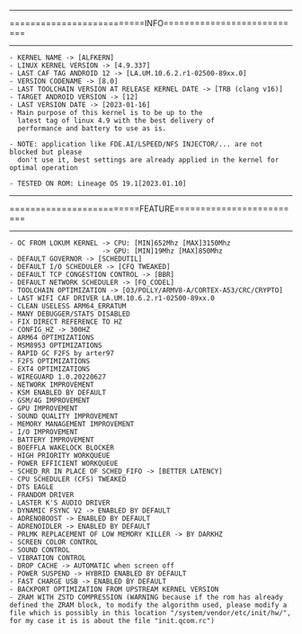 **********************************************************
==========================INFO===========================
*********************************************************
    - KERNEL NAME -> [ALFKERN]
    - LINUX KERNEL VERSION -> [4.9.337]
    - LAST CAF TAG ANDROID 12 -> [LA.UM.10.6.2.r1-02500-89xx.0]
    - VERSION CODENAME -> [8.0]
    - LAST TOOLCHAIN VERSION AT RELEASE KERNEL DATE -> [TRB (clang v16)]
    - TARGET ANDROID VERSION -> [12]
    - LAST VERSION DATE -> [2023-01-16]
    - Main purpose of this kernel is to be up to the
      latest tag of linux 4.9 with the best delivery of
      performance and battery to use as is.

    - NOTE: application like FDE.AI/LSPEED/NFS INJECTOR/... are not blocked but please
      don't use it, best settings are already applied in the kernel for optimal operation

    - TESTED ON ROM: Lineage OS 19.1[2023.01.10]

*********************************************************
=========================FEATURE=========================
*********************************************************
    - OC FROM LOKUM KERNEL -> CPU: [MIN]652Mhz [MAX]3150Mhz
                           -> GPU: [MIN]19Mhz [MAX]850Mhz
    - DEFAULT GOVERNOR -> [SCHEDUTIL]
    - DEFAULT I/O SCHEDULER -> [CFQ TWEAKED]
    - DEFAULT TCP CONGESTION CONTROL -> [BBR]
    - DEFAULT NETWORK SCHEDULER -> [FQ_CODEL]
    - TOOLCHAIN OPTIMIZATION -> [O3/POLLY/ARMV8-A/CORTEX-A53/CRC/CRYPTO]
    - LAST WIFI CAF DRIVER LA.UM.10.6.2.r1-02500-89xx.0
    - CLEAN USELESS ARM64_ERRATUM
    - MANY DEBUGGER/STATS DISABLED
    - FIX DIRECT REFERENCE TO HZ
    - CONFIG_HZ -> 300HZ
    - ARM64 OPTIMIZATIONS
    - MSM8953 OPTIMIZATIONS
    - RAPID GC F2FS by arter97
    - F2FS OPTIMIZATIONS
    - EXT4 OPTIMIZATIONS
    - WIREGUARD 1.0.20220627
    - NETWORK IMPROVEMENT
    - KSM ENABLED BY DEFAULT
    - GSM/4G IMPROVEMENT
    - GPU IMPROVEMENT
    - SOUND QUALITY IMPROVEMENT
    - MEMORY MANAGEMENT IMPROVEMENT
    - I/O IMPROVEMENT
    - BATTERY IMPROVEMENT
    - BOEFFLA WAKELOCK BLOCKER
    - HIGH PRIORITY WORKQUEUE
    - POWER EFFICIENT WORKQUEUE
    - SCHED_RR IN PLACE OF SCHED_FIFO -> [BETTER LATENCY]
    - CPU SCHEDULER (CFS) TWEAKED
    - DTS EAGLE
    - FRANDOM DRIVER
    - LASTER K'S AUDIO DRIVER
    - DYNAMIC FSYNC V2 -> ENABLED BY DEFAULT
    - ADRENOBOOST -> ENABLED BY DEFAULT
    - ADRENOIDLER -> ENABLED BY DEFAULT
    - PRLMK REPLACEMENT OF LOW MEMORY KILLER -> BY DARKHZ
    - SCREEN COLOR CONTROL
    - SOUND CONTROL
    - VIBRATION CONTROL
    - DROP CACHE -> AUTOMATIC when screen off
    - POWER SUSPEND -> HYBRID ENABLED BY DEFAULT
    - FAST CHARGE USB -> ENABLED BY DEFAULT
    - BACKPORT OPTIMIZATION FROM UPSTREAM KERNEL VERSION 
    - ZRAM WITH ZSTD COMPRESSION (WARNING because if the rom has already defined the ZRAM block, to modify the algorithm used, please modify a file which is possibly in this location "/system/vendor/etc/init/hw/", for my case it is is about the file "init.qcom.rc")
